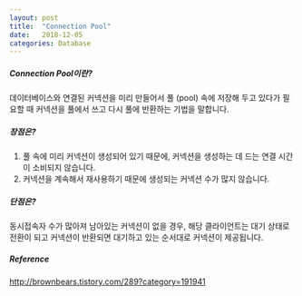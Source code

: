 ```yaml
---
layout: post
title:  "Connection Pool"
date:   2018-12-05
categories: Database
---
```


##### Connection Pool이란?

데이터베이스와 연결된 커넥션을 미리 만들어서 풀 (pool) 속에 저장해 두고 있다가 필요할 때 커넥션을 풀에서 쓰고 다시 풀에 반환하는 기법을 말합니다.

##### 장점은?

1. 풀 속에 미리 커넥션이 생성되어 있기 때문에, 커넥션을 생성하는 데 드는 연결 시간이 소비되지 않습니다.
2. 커넥션을 계속해서 재사용하기 때문에 생성되는 커넥션 수가 많지 않습니다.

##### 단점은?

동시접속자 수가 많아져 남아있는 커넥션이 없을 경우, 해당 클라이언트는 대기 상태로 전환이 되고 커넥션이 반환되면 대기하고 있는 순서대로 커넥션이 제공됩니다.

##### Reference

<http://brownbears.tistory.com/289?category=191941>